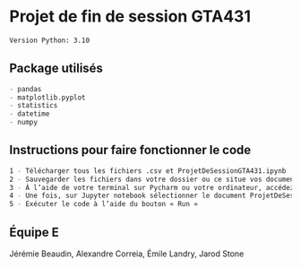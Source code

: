 # Projet de fin de session GTA431
```bash
Version Python: 3.10
```

## Package utilisés

```python
- pandas
- matplotlib.pyplot
- statistics
- datetime
- numpy
```

## Instructions pour faire fonctionner le code
```bash
1 - Télécharger tous les fichiers .csv et ProjetDeSessionGTA431.ipynb
2 - Sauvegarder les fichiers dans votre dossier ou ce situe vos documents python 
3 - À l’aide de votre terminal sur Pycharm ou votre ordinateur, accédez à Jupyter notebook 
4 - Une fois, sur Jupyter notebook sélectionner le document ProjetDeSessionGTA431.ipynb 
5 - Exécuter le code à l’aide du bouton « Run » 
```

## Équipe E
Jérémie Beaudin, Alexandre Correia, Émile Landry, Jarod Stone

